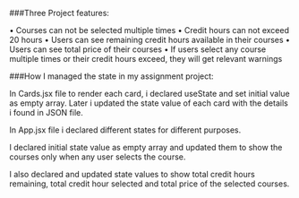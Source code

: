 ###Three Project features:

• Courses can not be selected multiple times
• Credit hours can not exceed 20 hours
• Users can see remaining credit hours available in their courses
• Users can see total price of their courses
• If users select any course multiple times or their credit hours exceed, they will get relevant warnings

###How I managed the state in my assignment project:

In Cards.jsx file to render each card, i declared useState and set initial value as empty array. Later i updated the state value of each card with the details i found in JSON file.

In App.jsx file i declared different states for different purposes.

I declared initial state value as empty array and updated them to show the courses only when any user selects the course.

I also declared and updated state values to show total credit hours remaining, total credit hour selected and total price of the selected courses.
